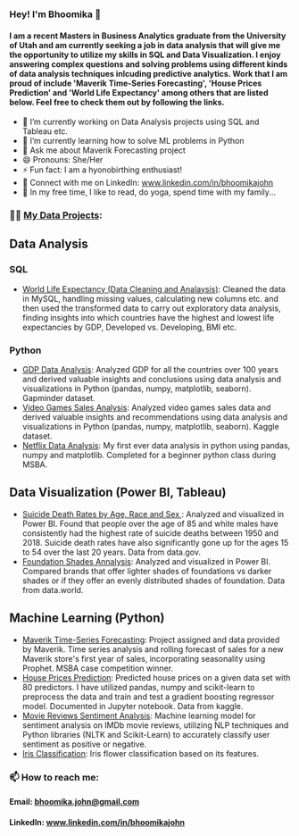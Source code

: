 <!--
**bhoomika-johnpedely/bhoomika-johnpedely** is a ✨ _special_ ✨ repository because its `README.md` (this file) appears on your GitHub profile.

Here are some ideas to get you started:

- 🔭 I’m currently working on ...
- 🌱 I’m currently learning ...
- 👯 I’m looking to collaborate on ...
- 🤔 I’m looking for help with ...
- 💬 Ask me about ...
- 📫 How to reach me: ...
- 😄 Pronouns: ...
- ⚡ Fun fact: ...
-->

### Hey! I'm Bhoomika 👋
#### I am a recent Masters in Business Analytics graduate from the University of Utah and am currently seeking a job in data analysis that will give me the opportunity to utilize my skills in SQL and Data Visualization. I enjoy answering complex questions and solving problems using different kinds of data analysis techniques inlcuding predictive analytics. Work that I am proud of include 'Maverik Time-Series Forecasting', 'House Prices Prediction' and 'World Life Expectancy' among others that are listed below. Feel free to check them out by following the links. 

- 🔭 I’m currently working on Data Analysis projects using SQL and Tableau etc.
- 🌱 I’m currently learning how to solve ML problems in Python
- 💬 Ask me about Maverik Forecasting project
- 😄 Pronouns: She/Her
- ⚡ Fun fact: I am a hyonobirthing enthusiast!
- 🤝 Connect with me on LinkedIn: www.linkedin.com/in/bhoomikajohn
- 🎈 In my free time, I like to read, do yoga, spend time with my family...
  

### 👨‍💻 [My Data Projects](https://github.com/bhoomika-jp/Portfolio/tree/main#portfolio):

## Data Analysis 

### SQL
- [World Life Expectancy (Data Cleaning and Analaysis)](https://github.com/bhoomika-jp/World-Life-Expectancy): Cleaned the data in MySQL, handling missing values, calculating new columns etc. and then used the transformed data to carry out exploratory data analysis, finding insights into which countries have the highest and lowest life expectancies by GDP, Developed vs. Developing, BMI etc.

### Python
- [GDP Data Analysis](https://github.com/bhoomika-jp/GDP-Data-Analysis): Analyzed GDP for all the countries over 100 years and derived valuable insights and conclusions using data analysis and visualizations in Python (pandas, numpy, matplotlib, seaborn). Gapminder dataset. 
- [Video Games Sales Analysis](https://github.com/bhoomika-jp/Video-Games-Sales-Analysis): Analyzed video games sales data and derived valuable insights and recommendations using data analysis and visualizations in Python (pandas, numpy, matplotlib, seaborn). Kaggle dataset. 
- [Netflix Data Analysis](https://github.com/bhoomika-jp/MSBA-Coursework/blob/main/Netflix/Bhoomika_Final_Project.ipynb): My first ever data analysis in python using pandas, numpy and matplotlib. Completed for a beginner python class during MSBA. 

## Data Visualization (Power BI, Tableau)

- <ins>Suicide Death Rates by Age, Race and Sex </ins>: Analyzed and visualized in Power BI. Found that people over the age of 85 and white males have consistently had the highest rate of suicide deaths between 1950 and 2018. Suicide death rates have also significantly gone up for the ages 15 to 54 over the last 20 years. Data from data.gov.
- <ins>Foundation Shades Annalysis</ins>: Analyzed and visualized in Power BI. Compared brands that offer lighter shades of foundations vs darker shades or if they offer an evenly distributed shades of foundation. Data from data.world.
  
## Machine Learning (Python)

- [Maverik Time-Series Forecasting](https://github.com/bhoomika-jp/Maverik-Sales-Forecasting): Project assigned and data provided by Maverik. Time series analysis and rolling forecast of sales for a new Maverik store's first year of sales, incorporating seasonality using Prophet. MSBA case competition winner.
- [House Prices Prediction](https://github.com/bhoomika-jp/Predicting-House-Prices): Predicted house prices on a given data set with 80 predictors. I have utilized pandas, numpy and scikit-learn to preprocess the data and train and test a gradient boosting regressor model. Documented in Jupyter notebook. Data from kaggle. 
- [Movie Reviews Sentiment Analysis](https://github.com/bhoomika-jp/Movie-Reviews-Sentiment-Analysis): Machine learning model for sentiment analysis on IMDb movie reviews, utilizing NLP techniques and Python libraries (NLTK and Scikit-Learn) to accurately classify user sentiment as positive or negative.
- [Iris Classification](https://github.com/bhoomika-jp/Machine_Learning_Mastery/blob/main/Iris__ML.ipynb): Iris flower classification based on its features.
  


### 📫 How to reach me: 
#### Email: bhoomika.john@gmail.com
#### LinkedIn: www.linkedin.com/in/bhoomikajohn


